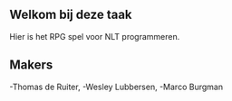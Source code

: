## Welkom bij deze taak
Hier is het RPG spel voor NLT programmeren.
## Makers
-Thomas de Ruiter, -Wesley Lubbersen, -Marco Burgman

